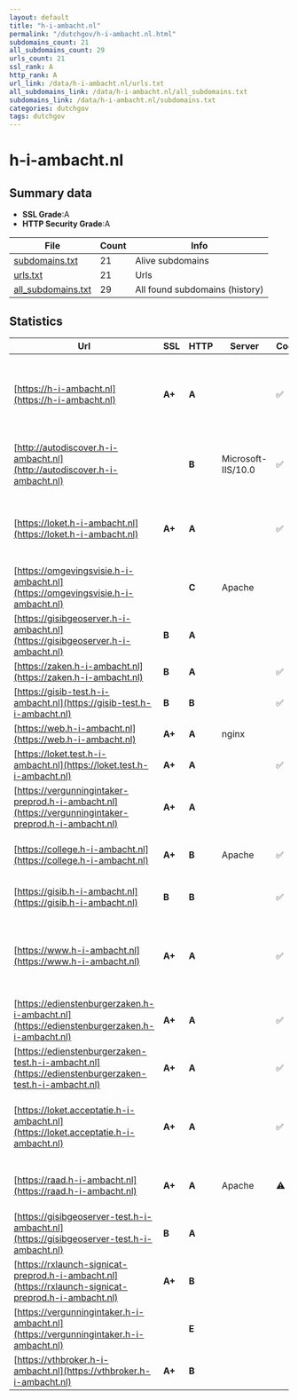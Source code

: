 ```yaml
---
layout: default
title: "h-i-ambacht.nl"
permalink: "/dutchgov/h-i-ambacht.nl.html"
subdomains_count: 21
all_subdomains_count: 29
urls_count: 21
ssl_rank: A
http_rank: A
url_link: /data/h-i-ambacht.nl/urls.txt
all_subdomains_link: /data/h-i-ambacht.nl/all_subdomains.txt
subdomains_link: /data/h-i-ambacht.nl/subdomains.txt
categories: dutchgov
tags: dutchgov
---
```



# h-i-ambacht.nl
## Summary data


 - **SSL Grade**:A
 - **HTTP Security Grade**:A


| File       | Count | Info |
|------------|-------|------|
|[subdomains.txt](/DutchGovScope/data/h-i-ambacht.nl/subdomains.txt)|21|Alive subdomains|
|[urls.txt](/DutchGovScope/data/h-i-ambacht.nl/urls.txt)|21|Urls|
|[all_subdomains.txt](/DutchGovScope/data/h-i-ambacht.nl/all_subdomains.txt)|29|All found subdomains (history)|


## Statistics


| Url | SSL | HTTP | Server | Cookie | HSTS | CORS | CTO | CSP | XFO | XXP | RP |FP| Tech |Title |
|--------|-------|-------|------|------|------|------|------|------|------|------|------|------|------|------|
|[https://h-i-ambacht.nl](https://h-i-ambacht.nl)| **A+**| **A**||:white_check_mark: |:white_check_mark: | | | :white_check_mark:| :white_check_mark: | :white_check_mark: | :white_check_mark: | |Apache Tomcat Green Valley CMS HSTS Java|Inwoners - Gemee...|
|[http://autodiscover.h-i-ambacht.nl](http://autodiscover.h-i-ambacht.nl)| | **B**|Microsoft-IIS/10.0|:white_check_mark: |:white_check_mark: | | | | :white_check_mark: | :white_check_mark: | :white_check_mark: | |IIS:10.0 Microsoft ASP.NET Windows Server||
|[https://loket.h-i-ambacht.nl](https://loket.h-i-ambacht.nl)| **A+**| **A**||:white_check_mark: |:white_check_mark: | | | :white_check_mark:| :white_check_mark: | :white_check_mark: | :white_check_mark: | |Bootstrap HSTS Java Material Design Lite|Loket van Gemeen...|
|[https://omgevingsvisie.h-i-ambacht.nl](https://omgevingsvisie.h-i-ambacht.nl)| | **C**|Apache| |:white_check_mark: | | | | | | :white_check_mark: | |Apache HTTP Server HSTS|Omgevingsvisie H...|
|[https://gisibgeoserver.h-i-ambacht.nl](https://gisibgeoserver.h-i-ambacht.nl)| **B**| **A**|| |:white_check_mark: | | | | :white_check_mark: | | :white_check_mark: | |||
|[https://zaken.h-i-ambacht.nl](https://zaken.h-i-ambacht.nl)| **B**| **A**||:white_check_mark: |:white_check_mark: | | | :white_check_mark:| :white_check_mark: | :white_check_mark: | :white_check_mark: | |||
|[https://gisib-test.h-i-ambacht.nl](https://gisib-test.h-i-ambacht.nl)| **B**| **B**||:white_check_mark: |:white_check_mark: | | | | :white_check_mark: | | :white_check_mark: | |HSTS Microsoft ASP.NET|Object moved|
|[https://web.h-i-ambacht.nl](https://web.h-i-ambacht.nl)| **A+**| **A**|nginx| |:white_check_mark: | | | :white_check_mark:| :white_check_mark: | :white_check_mark: | :white_check_mark: | |HSTS Nginx|You received ema...|
|[https://loket.test.h-i-ambacht.nl](https://loket.test.h-i-ambacht.nl)| **A+**| **A**||:white_check_mark: |:white_check_mark: | | | :white_check_mark:| :white_check_mark: | :white_check_mark: | :white_check_mark: | |HSTS Java|Fout|
|[https://vergunningintaker-preprod.h-i-ambacht.nl](https://vergunningintaker-preprod.h-i-ambacht.nl)| **A+**| **A**|| |:white_check_mark: | | | :white_check_mark:| :white_check_mark: | :white_check_mark: | :white_check_mark: | |Express HSTS Node.js||
|[https://college.h-i-ambacht.nl](https://college.h-i-ambacht.nl)| **A+**| **B**|Apache|:white_check_mark: |:white_check_mark: | | |:warning: | | :white_check_mark: | :white_check_mark: | |Apache HTTP Server HSTS|302 Found|
|[https://gisib.h-i-ambacht.nl](https://gisib.h-i-ambacht.nl)| **B**| **B**||:white_check_mark: |:white_check_mark: | | | | :white_check_mark: | | :white_check_mark: | |HSTS Microsoft ASP.NET|Object moved|
|[https://www.h-i-ambacht.nl](https://www.h-i-ambacht.nl)| **A+**| **A**||:white_check_mark: |:white_check_mark: | | | :white_check_mark:| :white_check_mark: | :white_check_mark: | :white_check_mark: | |Apache Tomcat Green Valley CMS HSTS Java|Inwoners - Gemee...|
|[https://edienstenburgerzaken.h-i-ambacht.nl](https://edienstenburgerzaken.h-i-ambacht.nl)| **A+**| **A**||:white_check_mark: |:white_check_mark: | | | :white_check_mark:| :white_check_mark: | :white_check_mark: | :white_check_mark: | |HSTS|Object moved|
|[https://edienstenburgerzaken-test.h-i-ambacht.nl](https://edienstenburgerzaken-test.h-i-ambacht.nl)| **A+**| **A**||:white_check_mark: |:white_check_mark: | | | :white_check_mark:| :white_check_mark: | :white_check_mark: | :white_check_mark: | |HSTS|Startpagina eDie...|
|[https://loket.acceptatie.h-i-ambacht.nl](https://loket.acceptatie.h-i-ambacht.nl)| **A+**| **A**||:white_check_mark: |:white_check_mark: | | | :white_check_mark:| :white_check_mark: | :white_check_mark: | :white_check_mark: | |Bootstrap HSTS Java Material Design Lite|Loket van Gemeen...|
|[https://raad.h-i-ambacht.nl](https://raad.h-i-ambacht.nl)| **A+**| **A**|Apache|:warning: |:white_check_mark: | | |:warning: | :white_check_mark: | :white_check_mark: | :white_check_mark: | |Apache HTTP Server HSTS|hendrikidoambach...|
|[https://gisibgeoserver-test.h-i-ambacht.nl](https://gisibgeoserver-test.h-i-ambacht.nl)| **B**| **A**|| |:white_check_mark: | | | | :white_check_mark: | | :white_check_mark: | |||
|[https://rxlaunch-signicat-preprod.h-i-ambacht.nl](https://rxlaunch-signicat-preprod.h-i-ambacht.nl)| **A+**| **B**|| |:white_check_mark: | | | | | | :white_check_mark: | |HSTS||
|[https://vergunningintaker.h-i-ambacht.nl](https://vergunningintaker.h-i-ambacht.nl)| | **E**|| | | | | | | | :white_check_mark: | |Express HSTS Node.js||
|[https://vthbroker.h-i-ambacht.nl](https://vthbroker.h-i-ambacht.nl)| **A+**| **B**|| |:white_check_mark: | | | | | | :white_check_mark: | |HSTS||

